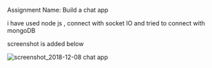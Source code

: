    


Assignment Name: Build a chat app

i have used node js , connect with socket IO and tried to connect with mongoDB

screenshot is added below

![screenshot_2018-12-08 chat app](https://user-images.githubusercontent.com/43327928/49688824-24e1ef00-fb42-11e8-96eb-6dce529d7cb2.png)


